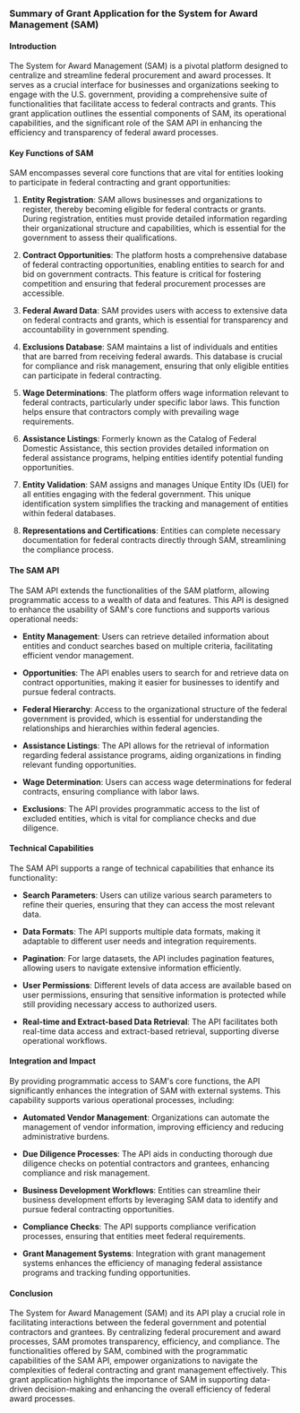 ### Summary of Grant Application for the System for Award Management (SAM)

#### Introduction
The System for Award Management (SAM) is a pivotal platform designed to centralize and streamline federal procurement and award processes. It serves as a crucial interface for businesses and organizations seeking to engage with the U.S. government, providing a comprehensive suite of functionalities that facilitate access to federal contracts and grants. This grant application outlines the essential components of SAM, its operational capabilities, and the significant role of the SAM API in enhancing the efficiency and transparency of federal award processes.

#### Key Functions of SAM
SAM encompasses several core functions that are vital for entities looking to participate in federal contracting and grant opportunities:

1. **Entity Registration**: SAM allows businesses and organizations to register, thereby becoming eligible for federal contracts or grants. During registration, entities must provide detailed information regarding their organizational structure and capabilities, which is essential for the government to assess their qualifications.

2. **Contract Opportunities**: The platform hosts a comprehensive database of federal contracting opportunities, enabling entities to search for and bid on government contracts. This feature is critical for fostering competition and ensuring that federal procurement processes are accessible.

3. **Federal Award Data**: SAM provides users with access to extensive data on federal contracts and grants, which is essential for transparency and accountability in government spending.

4. **Exclusions Database**: SAM maintains a list of individuals and entities that are barred from receiving federal awards. This database is crucial for compliance and risk management, ensuring that only eligible entities can participate in federal contracting.

5. **Wage Determinations**: The platform offers wage information relevant to federal contracts, particularly under specific labor laws. This function helps ensure that contractors comply with prevailing wage requirements.

6. **Assistance Listings**: Formerly known as the Catalog of Federal Domestic Assistance, this section provides detailed information on federal assistance programs, helping entities identify potential funding opportunities.

7. **Entity Validation**: SAM assigns and manages Unique Entity IDs (UEI) for all entities engaging with the federal government. This unique identification system simplifies the tracking and management of entities within federal databases.

8. **Representations and Certifications**: Entities can complete necessary documentation for federal contracts directly through SAM, streamlining the compliance process.

#### The SAM API
The SAM API extends the functionalities of the SAM platform, allowing programmatic access to a wealth of data and features. This API is designed to enhance the usability of SAM's core functions and supports various operational needs:

- **Entity Management**: Users can retrieve detailed information about entities and conduct searches based on multiple criteria, facilitating efficient vendor management.

- **Opportunities**: The API enables users to search for and retrieve data on contract opportunities, making it easier for businesses to identify and pursue federal contracts.

- **Federal Hierarchy**: Access to the organizational structure of the federal government is provided, which is essential for understanding the relationships and hierarchies within federal agencies.

- **Assistance Listings**: The API allows for the retrieval of information regarding federal assistance programs, aiding organizations in finding relevant funding opportunities.

- **Wage Determination**: Users can access wage determinations for federal contracts, ensuring compliance with labor laws.

- **Exclusions**: The API provides programmatic access to the list of excluded entities, which is vital for compliance checks and due diligence.

#### Technical Capabilities
The SAM API supports a range of technical capabilities that enhance its functionality:

- **Search Parameters**: Users can utilize various search parameters to refine their queries, ensuring that they can access the most relevant data.

- **Data Formats**: The API supports multiple data formats, making it adaptable to different user needs and integration requirements.

- **Pagination**: For large datasets, the API includes pagination features, allowing users to navigate extensive information efficiently.

- **User Permissions**: Different levels of data access are available based on user permissions, ensuring that sensitive information is protected while still providing necessary access to authorized users.

- **Real-time and Extract-based Data Retrieval**: The API facilitates both real-time data access and extract-based retrieval, supporting diverse operational workflows.

#### Integration and Impact
By providing programmatic access to SAM's core functions, the API significantly enhances the integration of SAM with external systems. This capability supports various operational processes, including:

- **Automated Vendor Management**: Organizations can automate the management of vendor information, improving efficiency and reducing administrative burdens.

- **Due Diligence Processes**: The API aids in conducting thorough due diligence checks on potential contractors and grantees, enhancing compliance and risk management.

- **Business Development Workflows**: Entities can streamline their business development efforts by leveraging SAM data to identify and pursue federal contracting opportunities.

- **Compliance Checks**: The API supports compliance verification processes, ensuring that entities meet federal requirements.

- **Grant Management Systems**: Integration with grant management systems enhances the efficiency of managing federal assistance programs and tracking funding opportunities.

#### Conclusion
The System for Award Management (SAM) and its API play a crucial role in facilitating interactions between the federal government and potential contractors and grantees. By centralizing federal procurement and award processes, SAM promotes transparency, efficiency, and compliance. The functionalities offered by SAM, combined with the programmatic capabilities of the SAM API, empower organizations to navigate the complexities of federal contracting and grant management effectively. This grant application highlights the importance of SAM in supporting data-driven decision-making and enhancing the overall efficiency of federal award processes.